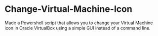 # Change-Virtual-Machine-Icon
Made a Powershell script that allows you to change your Virtual Machine icon in Oracle VirtualBox using a simple GUI instead of a command line.
